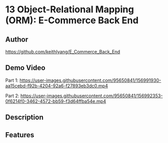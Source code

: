# 13 Object-Relational Mapping (ORM): E-Commerce Back End

## Author

https://github.com/keithlyang/E_Commerce_Back_End

## Demo Video

Part 1: https://user-images.githubusercontent.com/95650841/156991930-aa15cebd-f92b-4204-92a6-f27893eb3dc0.mp4

Part 2: https://user-images.githubusercontent.com/95650841/156992353-0f6214f0-3462-4572-bb59-f3d64ffba54e.mp4

## Description



## Features

